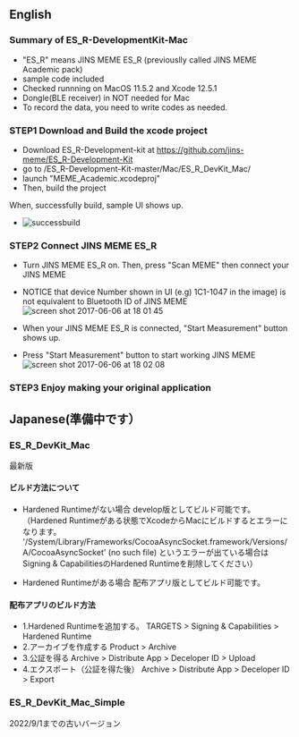 ## English

### Summary of ES_R-DevelopmentKit-Mac 
* "ES_R" means JINS MEME ES_R (previouslly called JINS MEME Academic pack)
* sample code included  
* Checked runnning on MacOS 11.5.2 and Xcode 12.5.1
* Dongle(BLE receiver) in NOT needed for Mac
* To record the data, you need to write codes as needed.

### STEP1 Download and Build the xcode project
* Download ES_R-Development-kit at https://github.com/jins-meme/ES_R-Development-Kit
* go to /ES_R-Development-Kit-master/Mac/ES_R_DevKit_Mac/
* launch "MEME_Academic.xcodeproj"
* Then, build the project

When, successfully build, sample UI shows up.
* ![successbuild](https://cloud.githubusercontent.com/assets/18042520/26821411/48e4c6ce-4ae1-11e7-844b-b424ae910582.png)

### STEP2 Connect JINS MEME ES_R
* Turn JINS MEME ES_R on. Then, press "Scan MEME" then connect your JINS MEME
* NOTICE that device Number shown in UI (e.g) 1C1-1047 in the image) is not equivalent to Bluetooth ID of JINS MEME  
![screen shot 2017-06-06 at 18 01 45](https://cloud.githubusercontent.com/assets/18042520/26821738/6faa99d6-4ae2-11e7-9e48-d62387ad4bf9.png)

* When your JINS MEME ES_R is connected, "Start Measurement" button shows up.
* Press "Start Measurement" button to start working JINS MEME
![screen shot 2017-06-06 at 18 02 08](https://cloud.githubusercontent.com/assets/18042520/26821755/7ef5c136-4ae2-11e7-9913-27c6ee52397d.png)

### STEP3 Enjoy making your original application

## Japanese(準備中です）

### ES_R_DevKit_Mac
最新版

#### ビルド方法について
* Hardened Runtimeがない場合
develop版としてビルド可能です。
（Hardened Runtimeがある状態でXcodeからMacにビルドするとエラーになります。
'/System/Library/Frameworks/CocoaAsyncSocket.framework/Versions/A/CocoaAsyncSocket' (no such file)
というエラーが出ている場合はSigning & CapabilitiesのHardened Runtimeを削除してください）

* Hardened Runtimeがある場合
配布アプリ版としてビルド可能です。

#### 配布アプリのビルド方法

* 1.Hardened Runtimeを追加する。
TARGETS > Signing & Capabilities > Hardened Runtime
* 2.アーカイブを作成する
Product > Archive
* 3.公証を得る
Archive > Distribute App > Deceloper ID > Upload
* 4.エクスポート（公証を得た後）
Archive > Distribute App > Deceloper ID > Export

### ES_R_DevKit_Mac_Simple
2022/9/1までの古いバージョン
